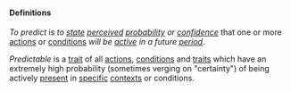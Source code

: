 #### Definitions

*To predict* is *to [state](https://github.com/gcassel/Modular-Organizing-Terminology/blob/master/terms/state.md) [perceived](https://github.com/gcassel/Modular-Organizing-Terminology/blob/master/terms/perceive.md) [probability](https://github.com/gcassel/Modular-Organizing-Terminology/blob/master/terms/probability.md) or [confidence](https://github.com/gcassel/Modular-Organizing-Terminology/blob/master/terms/confidence.md)* that one or more [actions](https://github.com/gcassel/Modular-Organizing-Terminology/blob/master/terms/act.md) or [conditions](https://github.com/gcassel/Modular-Organizing-Terminology/blob/master/terms/condition.md) *will be [active](https://github.com/gcassel/Modular-Organizing-Terminology/blob/master/terms/active.md) in a future [period](https://github.com/gcassel/Modular-Organizing-Terminology/blob/master/terms/period.md)*. 

*Predictable* is a [trait](https://github.com/gcassel/Modular-Organization-Terminology/blob/master/terms/trait.md) of all [actions](https://github.com/gcassel/Modular-Organization-Terminology/blob/master/terms/act.md), [conditions](https://github.com/gcassel/Modular-Organization-Terminology/blob/master/terms/condition.md) and [traits](https://github.com/gcassel/Modular-Organization-Terminology/blob/master/terms/trait.md) which have an extremely high probability (sometimes verging on "certainty") of being actively [present](https://github.com/gcassel/Modular-Organization-Terminology/blob/master/terms/presence.md) in [specific](https://github.com/gcassel/Modular-Organization-Terminology/blob/master/terms/specific.md) [contexts](https://github.com/gcassel/Modular-Organization-Terminology/blob/master/terms/context.md) or conditions.

